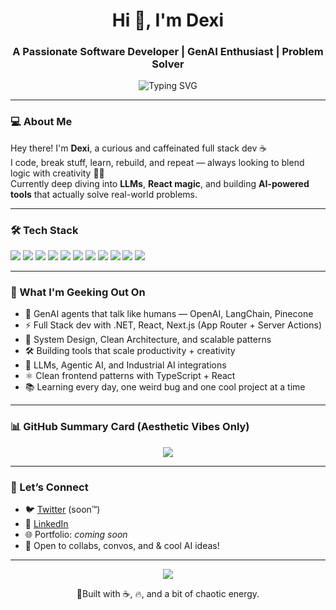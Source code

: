 <!-- Profile README for Dexi -->

<h1 align="center">Hi 👋, I'm Dexi</h1>
<h3 align="center">A Passionate Software Developer | GenAI Enthusiast | Problem Solver</h3>

<p align="center">
  <img src="https://readme-typing-svg.demolab.com?font=Fira+Code&duration=3000&pause=1000&color=4DC5DD&center=true&width=435&lines=Code.+Build.+Innovate.+Repeat.;Lover+of+Clean+Code+%26+System+Design;Chasing+Excellence+with+Every+Line+of+Code." alt="Typing SVG" />
</p>

---

### 💻 About Me

Hey there! I'm **Dexi**, a curious and caffeinated full stack dev ☕  
I code, break stuff, learn, rebuild, and repeat — always looking to blend logic with creativity 🧠💥  
Currently deep diving into **LLMs**, **React magic**, and building **AI-powered tools** that actually solve real-world problems.

---

### 🛠️ Tech Stack

<p align="left">
  <img src="https://img.shields.io/badge/Python-3776AB?style=flat-square&logo=python&logoColor=white" />
  <img src="https://img.shields.io/badge/C%23-239120?style=flat-square&logo=c-sharp&logoColor=white" />
  <img src="https://img.shields.io/badge/JavaScript-F7DF1E?style=flat-square&logo=javascript&logoColor=black" />
  <img src="https://img.shields.io/badge/TypeScript-3178C6?style=flat-square&logo=typescript&logoColor=white" />
  <img src="https://img.shields.io/badge/React-61DAFB?style=flat-square&logo=react&logoColor=black" />
  <img src="https://img.shields.io/badge/Next.js-000000?style=flat-square&logo=next.js&logoColor=white" />
  <img src="https://img.shields.io/badge/Node.js-339933?style=flat-square&logo=node.js&logoColor=white" />
  <img src="https://img.shields.io/badge/SQL-4479A1?style=flat-square&logo=mysql&logoColor=white" />
  <img src="https://img.shields.io/badge/LLM-8250DF?style=flat-square&logo=openai&logoColor=white" />
  <img src="https://img.shields.io/badge/GenAI-%23FF69B4?style=flat-square&logo=sparkfun&logoColor=white" />
  <img src="https://img.shields.io/badge/AI%20Agents-8E44AD?style=flat-square&logo=autoprefixer&logoColor=white" />
</p>

---

### 🧠 What I'm Geeking Out On

- 🤖 GenAI agents that talk like humans — OpenAI, LangChain, Pinecone  
- ⚡ Full Stack dev with .NET, React, Next.js (App Router + Server Actions)  
- 🧱 System Design, Clean Architecture, and scalable patterns  
- 🛠 Building tools that scale productivity + creativity  
- 🧬 LLMs, Agentic AI, and Industrial AI integrations  
- ⚛️ Clean frontend patterns with TypeScript + React  
- 📚 Learning every day, one weird bug and one cool project at a time  

---

### 📊 GitHub Summary Card (Aesthetic Vibes Only)

<p align="center">
  <img src="https://github-profile-summary-cards.vercel.app/api/cards/profile-details?username=ArvindTitiyal&theme=tokyonight" />
</p>

---

### 🔗 Let’s Connect

- 🐦 [Twitter](https://twitter.com/) (soon™)
- 💼 [LinkedIn]([https://www.linkedin.com/](https://www.linkedin.com/in/arvind-titiyal-12a116165/))
- 🌐 Portfolio: *coming soon*
- 🧠 Open to collabs, convos, and & cool AI ideas!

---

<p align="center">
  <img src="https://quotes-github-readme.vercel.app/api?type=horizontal&theme=radical" />
</p>

<p align="center">
  🚀Built with ☕, 🔥, and a bit of chaotic energy.
</p>
